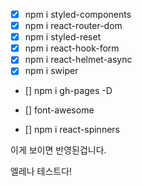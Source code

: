 - [x] npm i styled-components
- [x] npm i react-router-dom
- [x] npm i styled-reset
- [x] npm i react-hook-form
- [x] npm i react-helmet-async
- [x] npm i swiper

- [] npm i gh-pages -D

- [] font-awesome
- [] npm i react-spinners

이게 보이면 반영된겁니다.

엘레나 테스트다!
